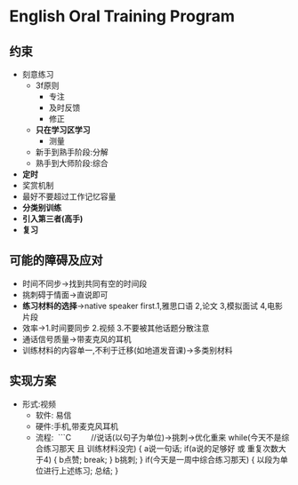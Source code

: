 # English Oral Training Program
## 约束
* 刻意练习
  * 3f原则
    * 专注
    * 及时反馈
    * 修正
  * **只在学习区学习**
    * 测量
  * 新手到熟手阶段:分解
  * 熟手到大师阶段:综合
* **定时**
* 奖赏机制
* 最好不要超过工作记忆容量
* **分类别训练**
* **引入第三者(高手)**
* **复习**


## 可能的障碍及应对
* 时间不同步->找到共同有空的时间段
* 挑刺碍于情面->直说即可
* **练习材料的选择**->native speaker first.1,雅思口语 2,论文 3,模拟面试 4,电影片段
* 效率->1.时间要同步 2.视频 3.不要被其他话题分散注意
* 通话信号质量->带麦克风的耳机
* 训练材料的内容单一,不利于迁移(如地道发音课)->多类别材料

## 实现方案
* 形式:视频
  * 软件: 易信
  * 硬件:手机,带麦克风耳机
  * 流程:
  ```C
         //说话(以句子为单位)->挑刺->优化重来
          while(今天不是综合练习那天 且 训练材料没完) {
            a说一句话;
            if(a说的足够好 或 重复次数大于4) {
              b点赞;
              break;
            }
            b挑刺;
          }
          if(今天是一周中综合练习那天) {
            以段为单位进行上述练习;
            总结;
          }
```
